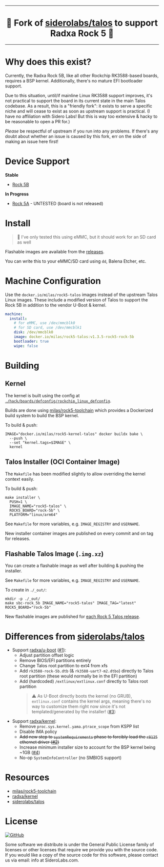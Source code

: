 <!-- markdownlint-disable MD041 -->

---

<h1 align="center">🍴 Fork of <a href="https://github.com/siderolabs/talos/">siderolabs/talos</a> to support Radxa Rock 5 🍴</h1>

---

# Why does this exist?
Currently, the Radxa Rock 5B, like all other Rockchip RK3588-based boards, requires a BSP kernel.
Additionally, there's no mature EFI bootloader support.

Due to this situation, until/if mainline Linux RK3588 support improves, it's not practical to support the board in its current state in the main Talos codebase.
As a result, this is a "friendly fork": it exists to serve a specific niche and will cease to exist as soon as upstream support is practical.
(I have no affiliation with Sidero Labs! But this is way too extensive & hacky to be reasonable to open a PR for.)

_Please_ be respectful of upstream if you run into any problems.
If there's any doubt about whether an issue is caused by this fork, err on the side of making an issue here first!

# Device Support
**Stable**
* [Rock 5B](https://wiki.radxa.com/Rock5/5B)

**In Progress**
* [Rock 5A](https://wiki.radxa.com/Rock5/5a) - UNTESTED (board is not released)

# Install
> 💾 I've only tested this using eMMC, but it should work for an SD card as well

Flashable images are available from the [releases](https://github.com/milas/rock5-talos/releases/latest).

You can write this to your eMMC/SD card using `dd`, Balena Etcher, etc. 

# Machine Configuration
Use the `docker.io/milas/rock5-talos` images instead of the upstream Talos Linux images.
These include a modified version of Talos to support the Rock 5B in addition to the vendor U-Boot & kernel.

```yaml
machine:
  install:
    # for eMMC, use /dev/mmcblk0
    # for SD card, use /dev/mmcblk1
    disk: /dev/mmcblk0
    image: docker.io/milas/rock5-talos:v1.3.5-rock5-rock-5b
    bootloader: true
    wipe: false
```

# Building
## Kernel
The kernel is built using the config at [`./hack/boards/defconfig/rockchip_linux_defconfig`](https://github.com/milas/rock5-talos/blob/main/hack/boards/defconfig/rockchip_linux_defconfig).

Builds are done using [milas/rock5-toolchain](https://github.com/milas/rock5-toolchain) which provides a Dockerized build system to build the BSP kernel.

To build & push:
```shell
IMAGE="docker.io/milas/rock5-kernel-talos" docker buildx bake \
  --push \
  --set "kernel.tags=$IMAGE" \
  kernel
```

## Talos Installer (OCI Container Image)
The `Makefile` has been modified slightly to allow overriding the kernel context easily.

To build & push:
```shell
make installer \
  PUSH=1 \
  IMAGE_NAME="rock5-talos" \
  ROCK5_BOARD="rock-5b" \
  PLATFORM="linux/arm64"
```

See `Makefile` for more variables, e.g. `IMAGE_REGISTRY` and `USERNAME`.

New installer container images are published on every commit and on tag for releases.

## Flashable Talos Image (`.img.xz`)
You can create a flashable image as well after building & pushing the installer.

See `Makefile` for more variables, e.g. `IMAGE_REGISTRY` and `USERNAME`.

To create in `./_out/`:
```shell
mkdir -p ./_out/
make sbc-rock_5b IMAGE_NAME="rock5-talos" IMAGE_TAG="latest" ROCK5_BOARD="rock-5b"
```

New flashable images are published for [each Rock 5 Talos release](https://github.com/milas/rock5-talos/releases).

# Differences from [siderolabs/talos](https://github.com/siderolabs/talos)
* Support [radxa/u-boot](https://github.com/radxa/u-boot) ([#1](https://github.com/milas/rock5-talos/issues/1)):
  * Adjust partition offset logic
  * Remove BIOS/EFI partitions entirely
  * Change Talos root partition to ext4 from xfs
  * Add `rk3588-rock-5b.dtb` (& `rk3588-uart7-m2.dtbo`) directly to
    Talos root partition (these would normally be in the EFI partition)
  * Add (hardcoded) `/extlinux/extlinux.conf` directly to Talos
    root partition
    >⚠️ As U-Boot directly boots the kernel (no GRUB), `extlinux.conf`
      contains the kernel args, meaning there's no way to customize them
      right now since it's not templated/generated by the installer! ([#3](https://github.com/milas/rock5-talos/issues/3))
* Support [radxa/kernel](https://github.com/radxa/kernel):
  * Remove `proc.sys.kernel.yama.ptrace_scope` from KSPP list
  * Disable IMA policy
  * ~~Add new step to `systemRequirements` phase to forcibly load the
    `r8125` ethernet driver ([#2](https://github.com/milas/rock5-talos/issues/2))~~
  * Increase minimum installer size to account for the BSP kernel
    being ~1GB ([#4](https://github.com/milas/rock5-talos/issues/4))
  * No-op `SystemInfoController` (no SMBIOS support)

# Resources
* [milas/rock5-toolchain](https://github.com/milas/rock5-toolchain)
* [radxa/kernel](https://github.com/radxa/kernel)
* [siderolabs/talos](https://github.com/siderolabs/talos/)

# License

<a href="https://github.com/talos-systems/talos/blob/master/LICENSE">
  <img alt="GitHub" src="https://img.shields.io/github/license/talos-systems/talos?style=flat-square">
</a>

Some software we distribute is under the General Public License family
of licenses or other licenses that require we provide you with the
source code.
If you would like a copy of the source code for this
software, please contact us via email: info at SideroLabs.com.

